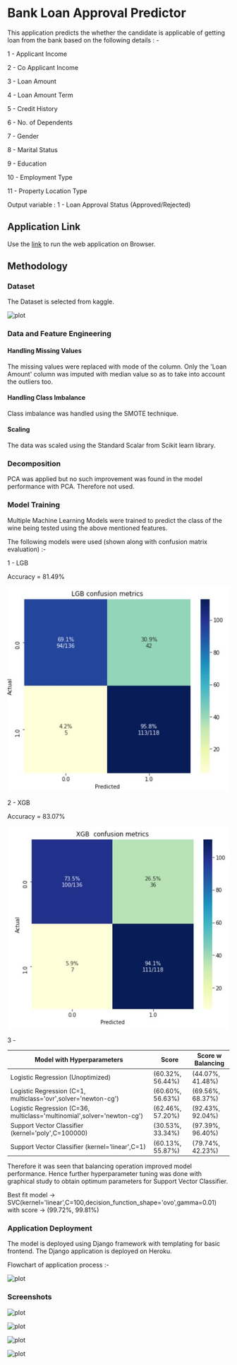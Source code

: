 # Bank Loan Approval Predictor
This application predicts the whether the candidate is applicable of getting loan from the bank based on the following details : - 

1 - Applicant Income

2 - Co Applicant Income

3 - Loan Amount

4 - Loan Amount Term

5 - Credit History

6 - No. of Dependents

7 - Gender

8 - Marital Status

9 - Education

10 - Employment Type

11 - Property Location Type

Output variable :
1 - Loan Approval Status (Approved/Rejected)

## Application Link

Use the [link](https://bank-loan-pro.herokuapp.com/) to run the web application on Browser.

## Methodology
### Dataset
The Dataset is selected from kaggle.

![plot](./wine_app/ml_models/CountPlot.png)

### Data and Feature Engineering
#### Handling Missing Values
The missing values were replaced with mode of the column. Only the 'Loan Amount' column was imputed with median value so as to take into account the outliers too. 

#### Handling Class Imbalance
Class imbalance was handled using the SMOTE technique.



#### Scaling
The data was scaled using the Standard Scalar from Scikit learn library.

### Decomposition
PCA was applied but no such improvement was found in the model performance with PCA. Therefore not used.

### Model Training

Multiple Machine Learning Models were trained to predict the class of the wine being tested using the above mentioned features. 

The following models were used (shown along with confusion matrix evaluation) :-

1 - LGB

Accuracy = 81.49%

![plot](lgb1.jpg)

2 - XGB

Accuracy = 83.07%

![plot](xgb1.jpg)

3 - 

| Model with Hyperparameters                                               | Score             | Score w Balancing |
| ------------------------------------------------------------------------ | ----------------- |------------------ |
| Logistic Regression (Unoptimized)                                        | (60.32%, 56.44%)  | (44.07%, 41.48%)  |
| Logistic Regression (C=1, multiclass='ovr',solver='newton-cg')           | (60.60%, 56.63%)  | (69.56%, 68.37%)  |
| Logistic Regression (C=36, multiclass='multinomial',solver='newton-cg')  | (62.46%, 57.20%)  | (92.43%, 92.04%)  |
| Support Vector Classifier (kernel='poly',C=100000)                       | (30.53%, 33.34%)  | (97.39%, 96.40%)  |
| Support Vector Classifier (kernel='linear',C=1)                          | (60.13%, 55.87%)  | (79.74%, 42.23%)  |

Therefore it was seen that balancing operation improved model performance. Hence further hyperparameter tuning was done with graphical study to obtain optimum parameters for Support Vector Classifier. 

Best fit model -> SVC(kernel='linear',C=100,decision_function_shape='ovo',gamma=0.01)
with score -> (99.72%, 99.81%)


### Application Deployment
The model is deployed using Django framework with templating for basic frontend. The Django application is deployed on Heroku.

Flowchart of application process :-

![plot](./Flowchart.png)

### Screenshots

![plot](./Opening1.PNG)

![plot](./Opening2.PNG)

![plot](./Opening3.PNG)

![plot](./Result.PNG)
